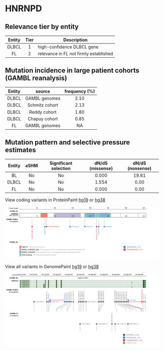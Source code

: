 # HNRNPD

## Relevance tier by entity

|Entity|Tier|Description                           |
|:------:|:----:|--------------------------------------|
|DLBCL |1   |high-confidence DLBCL gene            |
|FL    |2   |relevance in FL not firmly established|

## Mutation incidence in large patient cohorts (GAMBL reanalysis)

|Entity|source        |frequency (%)|
|:------:|:--------------:|:-------------:|
|DLBCL |GAMBL genomes |2.10         |
|DLBCL |Schmitz cohort|2.13         |
|DLBCL |Reddy cohort  |1.80         |
|DLBCL |Chapuy cohort |0.85         |
|FL    |GAMBL genomes |  NA         |

## Mutation pattern and selective pressure estimates

|Entity|aSHM|Significant selection|dN/dS (missense)|dN/dS (nonsense)|
|:------:|:----:|:---------------------:|:----------------:|:----------------:|
|BL    |No  |No                   |0.000           |19.81           |
|DLBCL |No  |No                   |1.554           | 0.00           |
|FL    |No  |No                   |0.000           | 0.00           |



View coding variants in ProteinPaint [hg19](https://www.bcgsc.ca/downloads/morinlab/GAMBL/test/genes/HNRNPD_protein.html)  or [hg38](https://www.bcgsc.ca/downloads/morinlab/GAMBL/test/genes/HNRNPD_protein_hg38.html)

![image](images/proteinpaint/HNRNPD_NM_031370.svg)

View all variants in GenomePaint [hg19](https://www.bcgsc.ca/downloads/morinlab/GAMBL/test/genes/HNRNPD.html)  or [hg38](https://www.bcgsc.ca/downloads/morinlab/GAMBL/test/genes/HNRNPD_hg38.html)

![image](images/proteinpaint/HNRNPD.svg)
